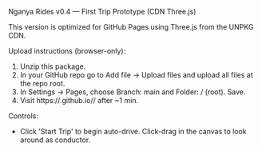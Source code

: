 Nganya Rides v0.4 — First Trip Prototype (CDN Three.js)

This version is optimized for GitHub Pages using Three.js from the UNPKG CDN.

Upload instructions (browser-only):
1. Unzip this package.
2. In your GitHub repo go to Add file → Upload files and upload all files at the repo root.
3. In Settings → Pages, choose Branch: main and Folder: / (root). Save.
4. Visit https://<your-username>.github.io/<repo>/ after ~1 min.

Controls:
- Click 'Start Trip' to begin auto-drive. Click-drag in the canvas to look around as conductor.
